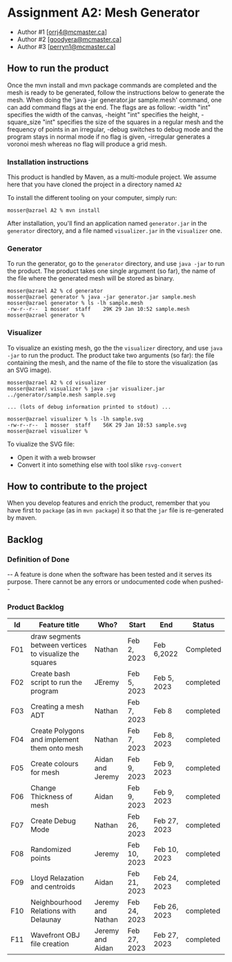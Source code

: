# Assignment A2: Mesh Generator

  - Author #1 [orrj4@mcmaster.ca]
  - Author #2 [goodyera@mcmaster.ca]
  - Author #3 [perryn1@mcmaster.ca]

## How to run the product

Once the mvn install and mvn package commands are completed and the mesh is ready to be generated, follow the instructions below to generate the mesh.
When doing the 'java -jar generator.jar sample.mesh' command, one can add command flags at the end. The flags are as follow: -width "int" specifies the width of
the canvas, -height "int" specifies the height, -square_size "int" specifies the size of the squares in a regular mesh and the frequency of points in an irregular,
-debug switches to debug mode and the program stays in normal mode if no flag is given, -irregular generates a voronoi mesh whereas no flag will produce a grid mesh.

### Installation instructions

This product is handled by Maven, as a multi-module project. We assume here that you have cloned the project in a directory named `A2`

To install the different tooling on your computer, simply run:

```
mosser@azrael A2 % mvn install
```

After installation, you'll find an application named `generator.jar` in the `generator` directory, and a file named `visualizer.jar` in the `visualizer` one. 

### Generator

To run the generator, go to the `generator` directory, and use `java -jar` to run the product. The product takes one single argument (so far), the name of the file where the generated mesh will be stored as binary.

```
mosser@azrael A2 % cd generator 
mosser@azrael generator % java -jar generator.jar sample.mesh
mosser@azrael generator % ls -lh sample.mesh
-rw-r--r--  1 mosser  staff    29K 29 Jan 10:52 sample.mesh
mosser@azrael generator % 
```

### Visualizer

To visualize an existing mesh, go the the `visualizer` directory, and use `java -jar` to run the product. The product take two arguments (so far): the file containing the mesh, and the name of the file to store the visualization (as an SVG image).

```
mosser@azrael A2 % cd visualizer 
mosser@azrael visualizer % java -jar visualizer.jar ../generator/sample.mesh sample.svg

... (lots of debug information printed to stdout) ...

mosser@azrael visualizer % ls -lh sample.svg
-rw-r--r--  1 mosser  staff    56K 29 Jan 10:53 sample.svg
mosser@azrael visualizer %
```
To viualize the SVG file:

  - Open it with a web browser
  - Convert it into something else with tool slike `rsvg-convert`

## How to contribute to the project

When you develop features and enrich the product, remember that you have first to `package` (as in `mvn package`) it so that the `jar` file is re-generated by maven.

## Backlog

### Definition of Done

-- A feature is done when the software has been tested and it serves its purpose. There cannot be any errors or undocumented code when pushed--

### Product Backlog

| Id | Feature title | Who? | Start | End | Status |
|:--:|---------------|------|-------|-----|--------|
|  F01 |draw	segments	between	vertices	to	visualize	the	squares|  Nathan    | Feb 2, 2023      |   Feb 6,2022  | Completed  |
|  F02 |Create bash script to run the program|  JEremy    | Feb 5, 2023      | Feb 5, 2023   | completed  |
|  F03 |Creating	a mesh	ADT|  Nathan    | Feb 7, 2023      | Feb 8   | completed  |
|  F04 |Create Polygons and implement them onto mesh |  Nathan    | Feb 7, 2023      | Feb 8, 2023   | completed  |
|  F05 |Create colours for mesh |  Aidan and Jeremy    | Feb 9, 2023      | Feb 9, 2023   | completed  |
|  F06 |Change Thickness of mesh |  Aidan   | Feb 9, 2023  | Feb 9, 2023   | completed  |
|  F07 |Create Debug Mode |  Nathan   | Feb 26, 2023  | Feb 27, 2023   | completed  |
|  F08 |Randomized points |  Jeremy   | Feb 10, 2023  | Feb 10, 2023   | completed  |
|  F09 |Lloyd Relazation and centroids |  Aidan   | Feb 21, 2023  | Feb 24, 2023   | completed  |
|  F10 | Neighbourhood Relations with Delaunay |  Jeremy and Nathan   | Feb 24, 2023  | Feb 26, 2023   | completed  |
|  F11 | Wavefront OBJ file creation |  Jeremy and Aidan   | Feb 27, 2023  | Feb 27, 2023   | completed  |

